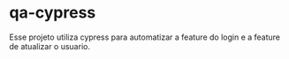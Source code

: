 # qa-cypress

Esse projeto utiliza cypress para automatizar a feature do login e a feature de atualizar o usuario.
